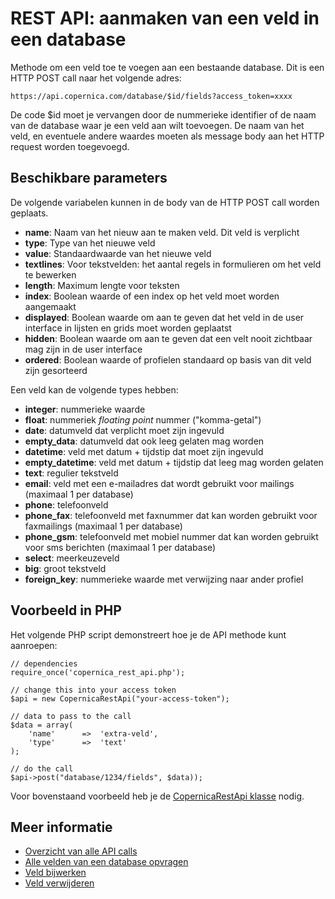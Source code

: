 # REST API: aanmaken van een veld in een database

Methode om een veld toe te voegen aan een bestaande database. Dit is een HTTP 
POST call naar het volgende adres:

`https://api.copernica.com/database/$id/fields?access_token=xxxx`

De code $id moet je vervangen door de nummerieke identifier of de naam van de 
database waar je een veld aan wilt toevoegen. De naam van het veld, en eventuele
andere waardes moeten als message body aan het HTTP request worden toegevoegd.

## Beschikbare parameters

De volgende variabelen kunnen in de body van de HTTP POST call worden geplaats.

* **name**: Naam van het nieuw aan te maken veld. Dit veld is verplicht
* **type**: Type van het nieuwe veld
* **value**: Standaardwaarde van het nieuwe veld
* **textlines**: Voor tekstvelden: het aantal regels in formulieren om het veld te bewerken
* **length**: Maximum lengte voor teksten
* **index**: Boolean waarde of een index op het veld moet worden aangemaakt
* **displayed**: Boolean waarde om aan te geven dat het veld in de user interface in lijsten en grids moet worden geplaatst
* **hidden**: Boolean waarde om aan te geven dat een velt nooit zichtbaar mag zijn in de user interface
* **ordered**: Boolean waarde of profielen standaard op basis van dit veld zijn gesorteerd

Een veld kan de volgende types hebben:

* **integer**: nummerieke waarde
* **float**: nummeriek *floating point* nummer ("komma-getal")
* **date**: datumveld dat verplicht moet zijn ingevuld
* **empty_data**: datumveld dat ook leeg gelaten mag worden
* **datetime**: veld met datum + tijdstip dat moet zijn ingevuld
* **empty_datetime**: veld met datum + tijdstip dat leeg mag worden gelaten
* **text**: regulier tekstveld
* **email**: veld met een e-mailadres dat wordt gebruikt voor mailings (maximaal 1 per database)
* **phone**: telefoonveld
* **phone_fax**: telefoonveld met faxnummer dat kan worden gebruikt voor faxmailings (maximaal 1 per database)
* **phone_gsm**: telefoonveld met mobiel nummer dat kan worden gebruikt voor sms berichten (maximaal 1 per database)
* **select**: meerkeuzeveld
* **big**: groot tekstveld
* **foreign_key**: nummerieke waarde met verwijzing naar ander profiel

## Voorbeeld in PHP

Het volgende PHP script demonstreert hoe je de API methode kunt aanroepen:

    // dependencies
    require_once('copernica_rest_api.php');
    
    // change this into your access token
    $api = new CopernicaRestApi("your-access-token");

    // data to pass to the call
    $data = array(
        'name'      =>  'extra-veld',
        'type'      =>  'text'
    );
    
    // do the call
    $api->post("database/1234/fields", $data));

Voor bovenstaand voorbeeld heb je de [CopernicaRestApi klasse](rest-php) nodig.
    

## Meer informatie

* [Overzicht van alle API calls](rest-reference)
* [Alle velden van een database opvragen](rest-get-database-fields)
* [Veld bijwerken](rest-put-database-field)
* [Veld verwijderen](rest-delete-database-field)
